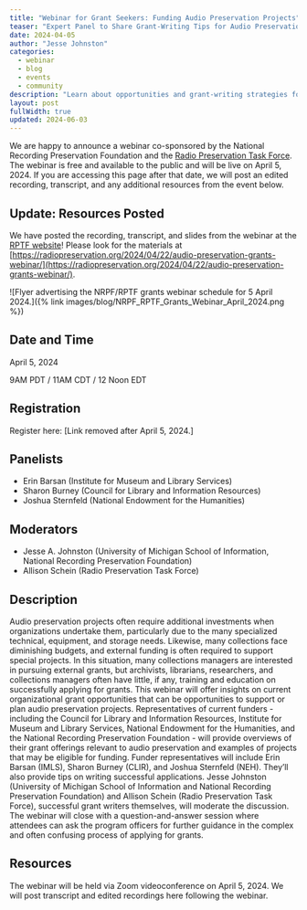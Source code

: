 ```yaml
---
title: "Webinar for Grant Seekers: Funding Audio Preservation Projects"
teaser: "Expert Panel to Share Grant-Writing Tips for Audio Preservation Projects in April 5 Webinar"
date: 2024-04-05
author: "Jesse Johnston"
categories: 
  - webinar
  - blog
  - events
  - community
description: "Learn about opportunities and grant-writing strategies for audio preservation projects! The webinar features opportunities at the Council for Library and Information Resources, Institute of Museum and Library Services, and the National Endowment for the Humanities, with co-hosts from the National Recording Preservation Foundation and the Radio Preservation Task Force. A recording is available."
layout: post
fullWidth: true
updated: 2024-06-03
---
```


We are happy to announce a webinar co-sponsored by the National Recording Preservation Foundation
and the [Radio Preservation Task Force](https://radiopreservation.org/).
The webinar is free and available to the public and will be live on April 5, 2024.
If you are accessing this page after that date, we will post an edited recording, transcript, and any
additional resources from the event below.

## Update: Resources Posted

We have posted the recording, transcript, and slides from the webinar at
the [RPTF website](https://radiopreservation.org/)! Please look for the materials at [https://radiopreservation.org/2024/04/22/audio-preservation-grants-webinar/](https://radiopreservation.org/2024/04/22/audio-preservation-grants-webinar/).

![Flyer advertising the NRPF/RPTF grants webinar schedule for 5 April 2024.]({% link images/blog/NRPF_RPTF_Grants_Webinar_April_2024.png %})

## Date and Time

April 5, 2024

9AM PDT / 11AM CDT / 12 Noon EDT

## Registration

Register here: [Link removed after April 5, 2024.]

## Panelists

* Erin Barsan (Institute for Museum and Library Services)
* Sharon Burney (Council for Library and Information Resources)
* Joshua Sternfeld (National Endowment for the Humanities)

## Moderators

* Jesse A. Johnston (University of Michigan School of Information, National Recording Preservation Foundation)
* Allison Schein (Radio Preservation Task Force)

## Description

Audio preservation projects often require additional investments when organizations undertake them, particularly due to the many specialized technical, equipment, and storage needs. Likewise, many collections face diminishing budgets, and external funding is often required to support special projects. In this situation, many collections managers are interested in pursuing external grants, but  archivists, librarians, researchers, and collections managers often have little, if any, training and education on successfully applying for grants. This webinar will offer insights on current organizational grant opportunities that can be opportunities to support or plan audio preservation projects. Representatives of current funders - including the Council for Library and Information Resources, Institute for Museum and Library Services, National Endowment for the Humanities, and the National Recording Preservation Foundation - will provide overviews of their grant offerings relevant to audio preservation and examples of projects that may be eligible for funding. Funder representatives will include Erin Barsan (IMLS), Sharon Burney (CLIR), and Joshua Sternfeld (NEH). They’ll also provide tips on writing successful applications. Jesse Johnston (University of Michigan School of Information and National Recording Preservation Foundation) and Allison Schein (Radio Preservation Task Force), successful grant writers themselves, will moderate the discussion. The webinar will close with a question-and-answer session where attendees can ask the program officers for further guidance in the complex and often confusing process of applying for grants.

## Resources

The webinar will be held via Zoom videoconference on April 5, 2024. We will post transcript and edited recordings here following the webinar.
